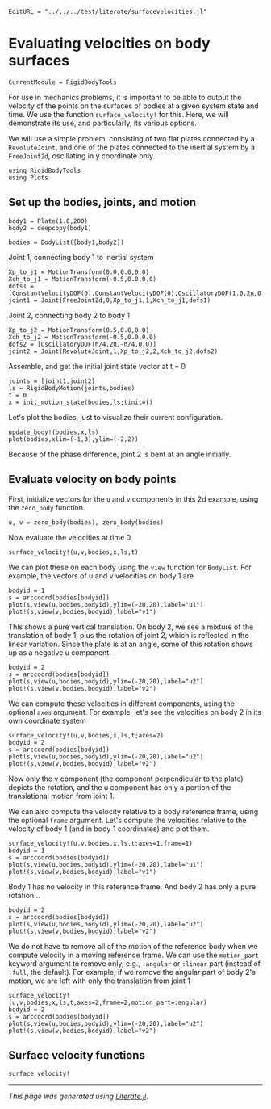 ```@meta
EditURL = "../../../test/literate/surfacevelocities.jl"
```

# Evaluating velocities on body surfaces

```@meta
CurrentModule = RigidBodyTools
```

For use in mechanics problems, it is important to be able to output
the velocity of the points on the surfaces of bodies at a given system state
and time. We use the function `surface_velocity!` for this. Here,
we will demonstrate its use, and particularly, its various options.

We will use a simple problem, consisting of two flat plates connected
by a `RevoluteJoint`, and one of the plates connected to the inertial
system by a `FreeJoint2d`, oscillating in y coordinate only.

````@example surfacevelocities
using RigidBodyTools
using Plots
````

## Set up the bodies, joints, and motion

````@example surfacevelocities
body1 = Plate(1.0,200)
body2 = deepcopy(body1)

bodies = BodyList([body1,body2])
````

Joint 1, connecting body 1 to inertial system

````@example surfacevelocities
Xp_to_j1 = MotionTransform(0.0,0.0,0.0)
Xch_to_j1 = MotionTransform(-0.5,0.0,0.0)
dofs1 = [ConstantVelocityDOF(0),ConstantVelocityDOF(0),OscillatoryDOF(1.0,2π,0,0.0)]
joint1 = Joint(FreeJoint2d,0,Xp_to_j1,1,Xch_to_j1,dofs1)
````

Joint 2, connecting body 2 to body 1

````@example surfacevelocities
Xp_to_j2 = MotionTransform(0.5,0.0,0.0)
Xch_to_j2 = MotionTransform(-0.5,0.0,0.0)
dofs2 = [OscillatoryDOF(π/4,2π,-π/4,0.0)]
joint2 = Joint(RevoluteJoint,1,Xp_to_j2,2,Xch_to_j2,dofs2)
````

Assemble, and get the initial joint state vector at t = 0

````@example surfacevelocities
joints = [joint1,joint2]
ls = RigidBodyMotion(joints,bodies)
t = 0
x = init_motion_state(bodies,ls;tinit=t)
````

Let's plot the bodies, just to visualize their current configuration.

````@example surfacevelocities
update_body!(bodies,x,ls)
plot(bodies,xlim=(-1,3),ylim=(-2,2))
````

Because of the phase difference, joint 2 is bent at an angle initially.

## Evaluate velocity on body points
First, initialize vectors for the `u` and `v` components in this 2d example,
using the `zero_body` function.

````@example surfacevelocities
u, v = zero_body(bodies), zero_body(bodies)
````

Now evaluate the velocities at time 0

````@example surfacevelocities
surface_velocity!(u,v,bodies,x,ls,t)
````

We can plot these on each body using the `view` function for `BodyList`.
For example, the vectors of u and v velocities on body 1 are

````@example surfacevelocities
bodyid = 1
s = arccoord(bodies[bodyid])
plot(s,view(u,bodies,bodyid),ylim=(-20,20),label="u1")
plot!(s,view(v,bodies,bodyid),label="v1")
````

This shows a pure vertical translation. On body 2,
we see a mixture of the translation of body 1, plus
the rotation of joint 2, which is reflected in the linear variation. Since the plate is at an angle,
some of this rotation shows up as a negative u component.

````@example surfacevelocities
bodyid = 2
s = arccoord(bodies[bodyid])
plot(s,view(u,bodies,bodyid),ylim=(-20,20),label="u2")
plot!(s,view(v,bodies,bodyid),label="v2")
````

We can compute these velocities in different components, using the optional `axes`
argument. For example, let's see the velocities on body 2 in its own coordinate
system

````@example surfacevelocities
surface_velocity!(u,v,bodies,x,ls,t;axes=2)
bodyid = 2
s = arccoord(bodies[bodyid])
plot(s,view(u,bodies,bodyid),ylim=(-20,20),label="u2")
plot!(s,view(v,bodies,bodyid),label="v2")
````

Now only the v component (the component perpendicular to the plate) depicts
the rotation, and the u component has only a portion of the translational motion
from joint 1.

We can also compute the velocity relative to a body reference frame, using
the optional `frame` argument. Let's compute the velocities relative
to the velocity of body 1 (and in body 1 coordinates) and plot them.

````@example surfacevelocities
surface_velocity!(u,v,bodies,x,ls,t;axes=1,frame=1)
bodyid = 1
s = arccoord(bodies[bodyid])
plot(s,view(u,bodies,bodyid),ylim=(-20,20),label="u1")
plot!(s,view(v,bodies,bodyid),label="v1")
````

Body 1 has no velocity in this reference frame. And body 2 has only
a pure rotation...

````@example surfacevelocities
bodyid = 2
s = arccoord(bodies[bodyid])
plot(s,view(u,bodies,bodyid),ylim=(-20,20),label="u2")
plot!(s,view(v,bodies,bodyid),label="v2")
````

We do not have to remove all of the motion of the reference body
when we compute velocity in a moving reference frame. We
can use the `motion_part` keyword argument to remove only, e.g., `:angular`
or `:linear` part (instead of `:full`, the default). For example,
if we remove the angular part of body 2's motion, we are left with only
the translation from joint 1

````@example surfacevelocities
surface_velocity!(u,v,bodies,x,ls,t;axes=2,frame=2,motion_part=:angular)
bodyid = 2
s = arccoord(bodies[bodyid])
plot(s,view(u,bodies,bodyid),ylim=(-20,20),label="u2")
plot!(s,view(v,bodies,bodyid),label="v2")
````

## Surface velocity functions
```@docs
surface_velocity!
```

---

*This page was generated using [Literate.jl](https://github.com/fredrikekre/Literate.jl).*

